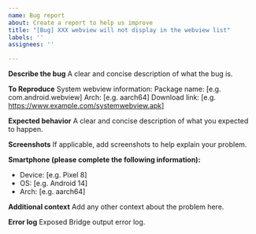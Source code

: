 ```yaml
---
name: Bug report
about: Create a report to help us improve
title: "[Bug] XXX webview will not display in the webview list"
labels: ''
assignees: ''

---
```


**Describe the bug**
A clear and concise description of what the bug is.

**To Reproduce**
System webview information:
Package name: [e.g. com.android.webview]
Arch: [e.g. aarch64]
Download link: [e.g. https://www.example.com/systemwebview.apk]

**Expected behavior**
A clear and concise description of what you expected to happen.

**Screenshots**
If applicable, add screenshots to help explain your problem.

**Smartphone (please complete the following information):**
 - Device: [e.g. Pixel 8]
 - OS: [e.g. Android 14]
 - Arch: [e.g. aarch64]

**Additional context**
Add any other context about the problem here.

**Error log**
Exposed Bridge output error log.
